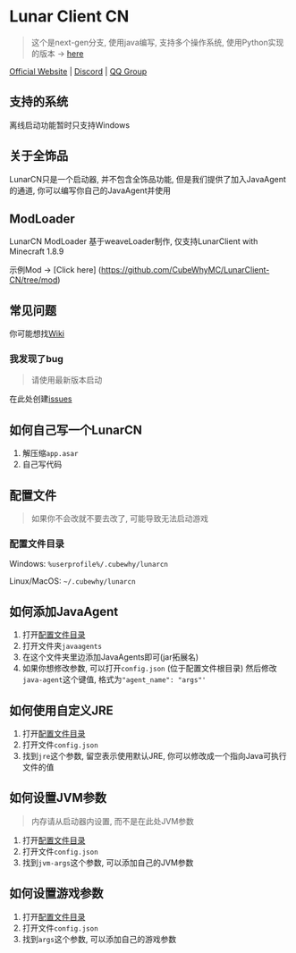 # Lunar Client CN

> 这个是next-gen分支, 使用java编写, 支持多个操作系统, 使用Python实现的版本 -> [here](https://github.com/CubeWhyMC/lunarclient-cn/tree/master)

[Official Website](https://lunarcn.top) | [Discord](https://discord.gg/rCqCepgWJc) | [QQ Group](http://qm.qq.com/cgi-bin/qm/qr?_wv=1027&k=mqmHg3kA1PKlJUjGpErCPehjOf5-a8Us&authKey=JuagP1HDFpWbbwGUQCMKRZQxDFDXlulIczRaJNCMOK96JGOWaaL%2Fam8%2BFRdSRud5&noverify=0&group_code=780154857)

## 支持的系统

离线启动功能暂时只支持Windows

## 关于全饰品

LunarCN只是一个启动器, 并不包含全饰品功能, 但是我们提供了加入JavaAgent的通道, 你可以编写你自己的JavaAgent并使用

## ModLoader

LunarCN ModLoader 基于weaveLoader制作, 仅支持LunarClient with Minecraft 1.8.9

示例Mod -> [Click here] (https://github.com/CubeWhyMC/LunarClient-CN/tree/mod)

## 常见问题

你可能想找[Wiki](https://github.com/CubeWhyMC/LunarClient-CN/wiki)

### 我发现了bug

> 请使用最新版本启动

在此处创建[issues](https://github.com/CubeWhyMC/LunarClient-CN/issues)

## 如何自己写一个LunarCN

1. 解压缩`app.asar`
2. 自己写代码

## 配置文件

> 如果你不会改就不要去改了, 可能导致无法启动游戏

### 配置文件目录

Windows: `%userprofile%/.cubewhy/lunarcn`

Linux/MacOS: `~/.cubewhy/lunarcn`

## 如何添加JavaAgent

1. 打开[配置文件目录](#配置文件目录)
2. 打开文件夹`javaagents`
3. 在这个文件夹里边添加JavaAgents即可(jar拓展名)
4. 如果你想修改参数, 可以打开`config.json` (位于配置文件根目录) 然后修改`java-agent`这个键值, 格式为`"agent_name": "args"'`

## 如何使用自定义JRE

1. 打开[配置文件目录](#配置文件目录)
2. 打开文件`config.json`
3. 找到`jre`这个参数, 留空表示使用默认JRE, 你可以修改成一个指向Java可执行文件的值

## 如何设置JVM参数

> 内存请从启动器内设置, 而不是在此处JVM参数

1. 打开[配置文件目录](#配置文件目录)
2. 打开文件`config.json`
3. 找到`jvm-args`这个参数, 可以添加自己的JVM参数

## 如何设置游戏参数

1. 打开[配置文件目录](#配置文件目录)
2. 打开文件`config.json`
3. 找到`args`这个参数, 可以添加自己的游戏参数

